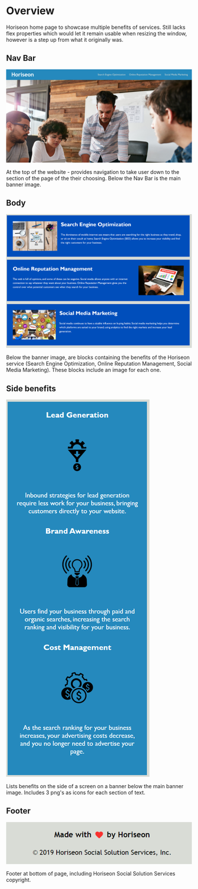 # Overview

Horiseon home page to showcase multiple benefits of services. Still lacks flex properties which would let it remain usable when resizing the window, however is a step up from what it originally was.

## Nav Bar

![NavBar](/assets/images/NavBar.png)

At the top of the website - provides navigation to take user down to the section of the page of the their choosing. Below the Nav Bar is the main banner image.

## Body

![blocks](/assets/images/blocks.png)

Below the banner image, are blocks containing the benefits of the Horiseon service (Search Engine Optimization, Online Reputation Management, Social Media Marketing). These blocks include an image for each one.

## Side benefits

![SideBenefits](/assets/images/side-benefits.png)

Lists benefits on the side of a screen on a banner below the main banner image. Includes 3 png's as icons for each section of text.

## Footer

![SideBenefits](/assets/images/footer.png)

Footer at bottom of page, including Horiseon Social Solution Services copyright.
